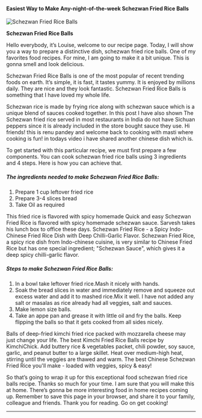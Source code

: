             

#### Easiest Way to Make Any-night-of-the-week Schezwan Fried Rice Balls

![Schezwan Fried Rice Balls](https://img-global.cpcdn.com/recipes/99b5ed5545536412/751x532cq70/schezwan-fried-rice-balls-recipe-main-photo.jpg)

**Schezwan Fried Rice Balls**

Hello everybody, it’s Louise, welcome to our recipe page. Today, I will show you a way to prepare a distinctive dish, schezwan fried rice balls. One of my favorites food recipes. For mine, I am going to make it a bit unique. This is gonna smell and look delicious.

Schezwan Fried Rice Balls is one of the most popular of recent trending foods on earth. It’s simple, it is fast, it tastes yummy. It is enjoyed by millions daily. They are nice and they look fantastic. Schezwan Fried Rice Balls is something that I have loved my whole life.

Schezwan rice is made by frying rice along with schezwan sauce which is a unique blend of sauces cooked together. In this post I have also shown The Schezwan fried rice served in most restaurants in India do not have Sichuan peppers since it is already included in the store bought sauce they use. Hi friends! this is renu pandey and welcome back to cooking with masti where cooking is fun! in todays video i have shared another chinese dish which is.

To get started with this particular recipe, we must first prepare a few components. You can cook schezwan fried rice balls using 3 ingredients and 4 steps. Here is how you can achieve that.

##### The ingredients needed to make Schezwan Fried Rice Balls:

1.  Prepare 1 cup leftover fried rice
2.  Prepare 3-4 slices bread
3.  Take Oil as required

This fried rice is flavored with spicy homemade Quick and easy Schezwan Fried Rice is flavored with spicy homemade schezwan sauce. Sarvesh takes his lunch box to office these days. Schezwan Fried Rice - a Spicy Indo-Chinese Fried Rice Dish with Deep Chilli-Garlic Flavor. Schezwan Fried Rice, a spicy rice dish from Indo-chinese cuisine, is very similar to Chinese Fried Rice but has one special ingredient; "Schezwan Sauce", which gives it a deep spicy chilli-garlic flavor.

##### Steps to make Schezwan Fried Rice Balls:

1.  In a bowl take leftover fried rice.Mash it nicely with hands.
2.  Soak the bread slices in water and immediately remove and squeeze out excess water and add it to mashed rice.Mix it well. I have not added any salt or masalas as rice already had all veggies, salt and sauces.
3.  Make lemon size balls.
4.  Take an appe pan and grease it with little oil and fry the balls. Keep flipping the balls so that it gets cooked from all sides nicely.

Balls of deep-fried kimchi fried rice packed with mozzarella cheese may just change your life. The best Kimchi Fried Rice Balls recipe by KimchiChick. Add buttery rice & vegetables packet, chili powder, soy sauce, garlic, and peanut butter to a large skillet. Heat over medium-high heat, stirring until the veggies are thawed and warm. The best Chinese Schezwan Fried Rice you'll make - loaded with veggies, spicy & easy!

So that’s going to wrap it up for this exceptional food schezwan fried rice balls recipe. Thanks so much for your time. I am sure that you will make this at home. There’s gonna be more interesting food in home recipes coming up. Remember to save this page in your browser, and share it to your family, colleague and friends. Thank you for reading. Go on get cooking!

* * *